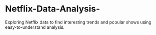 # Netflix-Data-Analysis-
Exploring Netflix data to find interesting trends and popular shows using easy-to-understand analysis.
